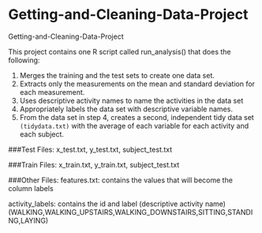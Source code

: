 # Getting-and-Cleaning-Data-Project
Getting-and-Cleaning-Data-Project

This project contains one R script called run_analysis() that does the following: 

1. Merges the training and the test sets to create one data set.
2. Extracts only the measurements on the mean and standard deviation for each measurement.
3. Uses descriptive activity names to name the activities in the data set
4. Appropriately labels the data set with descriptive variable names.
5. From the data set in step 4, creates a second, independent tidy data set `(tidydata.txt)` with the average of each variable for each activity and each subject.

###Test Files:
x_test.txt, y_test.txt, subject_test.txt

###Train Files:
x_train.txt, y_train.txt, subject_test.txt

###Other Files:
features.txt: contains the values that will become the column labels

activity_labels: contains the id and label (descriptive activity name) (WALKING,WALKING_UPSTAIRS,WALKING_DOWNSTAIRS,SITTING,STANDING,LAYING)
